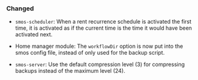 ### Changed

* `smos-scheduler`:
  When a rent recurrence schedule is activated the first time, it is activated
  as if the current time is the time it would have been activated next.

* Home manager module: The `workflowDir` option is now put into the smos config
  file, instead of only used for the backup script.

* `smos-server`:
  Use the default compression level (3) for compressing backups instead of the
  maximum level (24).
